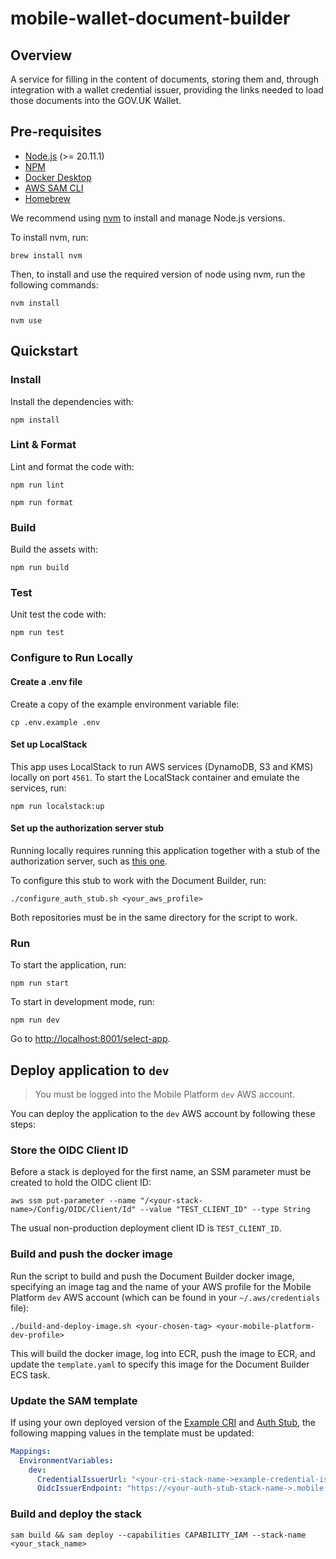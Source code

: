 # mobile-wallet-document-builder

## Overview

A service for filling in the content of documents, storing them and, through integration with a wallet credential issuer, providing the links needed to load those documents into the GOV.UK Wallet.

## Pre-requisites

- [Node.js](https://nodejs.org/en/) (>= 20.11.1)
- [NPM](https://www.npmjs.com/)
- [Docker Desktop](https://www.docker.com/products/docker-desktop/)
- [AWS SAM CLI](https://docs.aws.amazon.com/serverless-application-model/latest/developerguide/install-sam-cli.html)
- [Homebrew](https://brew.sh)

We recommend using [nvm](https://github.com/nvm-sh/nvm) to install and manage Node.js versions.

To install nvm, run:
```
brew install nvm
```

Then, to install and use the required version of node using nvm, run the following commands:
```
nvm install
```

```
nvm use
```

## Quickstart

### Install

Install the dependencies with:
```
npm install
```

### Lint & Format

Lint and format the code with:
```
npm run lint
```

```
npm run format
```

### Build

Build the assets with:
```
npm run build
```

### Test

Unit test the code with:
```
npm run test
```

### Configure to Run Locally

#### Create a .env file

Create a copy of the example environment variable file:
```
cp .env.example .env
```

#### Set up LocalStack

This app uses LocalStack to run AWS services (DynamoDB, S3 and KMS) locally on port `4561`.
To start the LocalStack container and emulate the services, run:
```
npm run localstack:up
```

#### Set up the authorization server stub

Running locally requires running this application together with a stub of the authorization server, such 
as [this one](https://github.com/govuk-one-login/mobile-platform-back/tree/main/auth-stub).

To configure this stub to work with the Document Builder, run:
```
./configure_auth_stub.sh <your_aws_profile>
```

Both repositories must be in the same directory for the script to work.

### Run

To start the application, run:
```
npm run start
```

To start in development mode, run:
```
npm run dev
```
Go to [http://localhost:8001/select-app](http://localhost:8001/select-app).

## Deploy application to `dev`

> You must be logged into the Mobile Platform `dev` AWS account.

You can deploy the application to the `dev` AWS account by following these steps:

### Store the OIDC Client ID

Before a stack is deployed for the first name, an SSM parameter must be created to hold the OIDC client ID:

```shell
aws ssm put-parameter --name "/<your-stack-name>/Config/OIDC/Client/Id" --value "TEST_CLIENT_ID" --type String
```
The usual non-production deployment client ID is `TEST_CLIENT_ID`.

### Build and push the docker image

Run the script to build and push the Document Builder docker image, specifying an image tag and the name of your AWS profile
for the Mobile Platform `dev` AWS account (which can be found in your `~/.aws/credentials` file):

```shell
./build-and-deploy-image.sh <your-chosen-tag> <your-mobile-platform-dev-profile> 
```

This will build the docker image, log into ECR, push the image to ECR, and update the `template.yaml` to specify this
image for the Document Builder ECS task.

### Update the SAM template

If using your own deployed version of the [Example CRI](https://github.com/govuk-one-login/mobile-wallet-example-credential-issuer) 
and [Auth Stub](https://github.com/govuk-one-login/mobile-platform-back/tree/main/auth-stub), the following mapping values in the template must be updated:

 ```yaml
 Mappings:
   EnvironmentVariables:
     dev:
       CredentialIssuerUrl: "<your-cri-stack-name->example-credential-issuer.mobile.dev.account.gov.uk"
       OidcIssuerEndpoint: "https://<your-auth-stub-stack-name->.mobile.dev.account.gov.uk"
 ```

### Build and deploy the stack

```
sam build && sam deploy --capabilities CAPABILITY_IAM --stack-name <your_stack_name>
```
